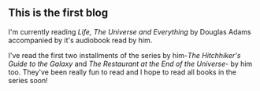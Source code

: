 ## This is the first blog

I'm currently reading *Life, The Universe and Everything* by Douglas Adams accompanied by it's audiobook read by him.

I've read the first two installments of the series by him-*The Hitchhiker's Guide to the Galaxy* and *The Restaurant at the End of the Universe*- by him too.
They've been really fun to read and I hope to read all books in the series soon!
